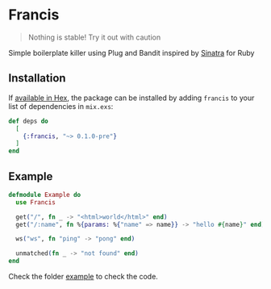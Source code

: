 # Francis

> Nothing is stable! Try it out with caution

Simple boilerplate killer using Plug and Bandit inspired by [Sinatra](https://sinatrarb.com) for Ruby

## Installation

If [available in Hex](https://hex.pm/docs/publish), the package can be installed
by adding `francis` to your list of dependencies in `mix.exs`:

```elixir
def deps do
  [
    {:francis, "~> 0.1.0-pre"}
  ]
end
```

## Example
```elixir
defmodule Example do
  use Francis

  get("/", fn _ -> "<html>world</html>" end)
  get("/:name", fn %{params: %{"name" => name}} -> "hello #{name}" end)

  ws("ws", fn "ping" -> "pong" end)

  unmatched(fn _ -> "not found" end)
end
```
Check the folder [example](example) to check the code.
